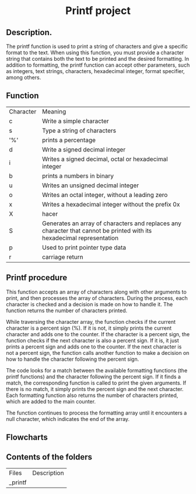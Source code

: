 <h1 align = "center"> Printf project </h1>

<h2>Description.</h2>

The printf function is used to print a string of characters and give a specific format to the text. When using this function, you must provide a character string that contains both the text to be printed and the desired formatting. In addition to formatting, the printf function can accept other parameters, such as integers, text strings, characters, hexadecimal integer, format specifier, among others.

<h2>Function</h2>

<table>
<tr>
<td>Character</td>
<td>Meaning</td>
</tr>
<tr>
<td>c</td>
<td>Write a simple character</td>
</tr>
<tr>
<td>s</td>
<td>Type a string of characters</td>
</tr>
<tr>
<td>'%'</td>
<td>prints a percentage</td>
</tr>
<tr>
<td>d</td>
<td>Write a signed decimal integer</td>
</tr>
<tr>
<td>i</td>
<td>Writes a signed decimal, octal or hexadecimal integer</td>
</tr>
<tr>
  <td>b</td>
<td>prints a numbers in binary</td>
  </tr>
  <tr>
    <td>u</td>
    <td>Writes an unsigned decimal integer</td>
  </tr>
  <tr>
  <td>o</td>
  <td>Writes an octal integer, without a leading zero</td>
  </tr>
  <tr>
    <td>x</td>
    <td>Writes a hexadecimal integer without the prefix 0x</td>
  </tr>
  <tr>
    <td>X</td>
    <td>hacer</td>
  </tr>
  <tr>
    <td>S</td>
    <td>Generates an array of characters and replaces any character that cannot be printed with its hexadecimal representation</td>
  </tr>
  <tr>
  <td>p</td>
  <td>Used to print pointer type data</td>
  </tr>
  <tr>
    <td>r</td>
    <td>carriage return</td>
  </tr>
</table>

<h2>Printf procedure</h2>

<p>This function accepts an array of characters along with other arguments to print, and then processes the array of characters. During the process, each character is checked and a decision is made on how to handle it. The function returns the number of characters printed.

While traversing the character array, the function checks if the current character is a percent sign (%). If it is not, it simply prints the current character and adds one to the counter. If the character is a percent sign, the function checks if the next character is also a percent sign. If it is, it just prints a percent sign and adds one to the counter. If the next character is not a percent sign, the function calls another function to make a decision on how to handle the character following the percent sign.

The code looks for a match between the available formatting functions (the printf functions) and the character following the percent sign. If it finds a match, the corresponding function is called to print the given arguments. If there is no match, it simply prints the percent sign and the next character. Each formatting function also returns the number of characters printed, which are added to the main counter.

The function continues to process the formatting array until it encounters a null character, which indicates the end of the array.</p>

<h2>Flowcharts</h2>

<p align="center">


<h2>Contents of the folders</h2>
<table>
<tr>
<td>Files</td>
<td>Description</td>
</tr>
<tr>
<td>_printf</td>
<td></td>
